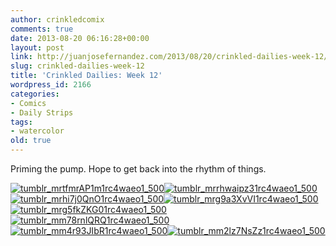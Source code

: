 ```yaml
---
author: crinkledcomix
comments: true
date: 2013-08-20 06:16:28+00:00
layout: post
link: http://juanjosefernandez.com/2013/08/20/crinkled-dailies-week-12/
slug: crinkled-dailies-week-12
title: 'Crinkled Dailies: Week 12'
wordpress_id: 2166
categories:
- Comics
- Daily Strips
tags:
- watercolor
old: true
---
```


Priming the pump. Hope to get back into the rhythm of things.

[![tumblr_mrtfmrAP1m1rc4waeo1_500](http://fernandezjuanjose.files.wordpress.com/2013/08/tumblr_mrtfmrap1m1rc4waeo1_500.gif)](http://fernandezjuanjose.files.wordpress.com/2013/08/tumblr_mrtfmrap1m1rc4waeo1_500.gif)[![tumblr_mrrhwaipz31rc4waeo1_500](http://fernandezjuanjose.files.wordpress.com/2013/08/tumblr_mrrhwaipz31rc4waeo1_500.gif)![tumblr_mrhi7j0QnO1rc4waeo1_500](http://fernandezjuanjose.files.wordpress.com/2013/08/tumblr_mrhi7j0qno1rc4waeo1_500.gif)![tumblr_mrg9a3XvVI1rc4waeo1_500](http://fernandezjuanjose.files.wordpress.com/2013/08/tumblr_mrg9a3xvvi1rc4waeo1_500.gif)](http://fernandezjuanjose.files.wordpress.com/2013/08/tumblr_mrrhwaipz31rc4waeo1_500.gif) [![tumblr_mrg5fkZKG01rc4waeo1_500](http://fernandezjuanjose.files.wordpress.com/2013/08/tumblr_mrg5fkzkg01rc4waeo1_500.gif)](http://fernandezjuanjose.files.wordpress.com/2013/08/tumblr_mrg5fkzkg01rc4waeo1_500.gif) [![tumblr_mm78rnlQRQ1rc4waeo1_500](http://fernandezjuanjose.files.wordpress.com/2013/08/tumblr_mm78rnlqrq1rc4waeo1_500.gif)](http://fernandezjuanjose.files.wordpress.com/2013/08/tumblr_mm78rnlqrq1rc4waeo1_500.gif) [![tumblr_mm4r93JIbR1rc4waeo1_500](http://fernandezjuanjose.files.wordpress.com/2013/08/tumblr_mm4r93jibr1rc4waeo1_500.gif)](http://fernandezjuanjose.files.wordpress.com/2013/08/tumblr_mm4r93jibr1rc4waeo1_500.gif)[![tumblr_mm2lz7NsZz1rc4waeo1_500](http://fernandezjuanjose.files.wordpress.com/2013/08/tumblr_mm2lz7nszz1rc4waeo1_500.gif)](http://fernandezjuanjose.files.wordpress.com/2013/08/tumblr_mm2lz7nszz1rc4waeo1_500.gif)

